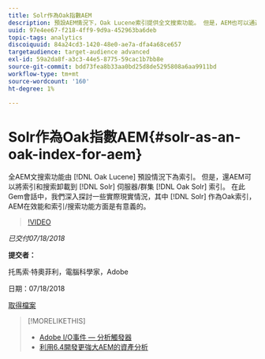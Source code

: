 ```yaml
---
title: Solr作為Oak指數AEM
description: 預設AEM情況下，Oak Lucene索引提供全文搜索功能。 但是，AEM也可以通過Oak Solr索引將索引和搜索卸載到Solr伺服器/群集。 在此Gem會話中，我們深入探討一些實際的現實場景，在這些場景中，使用Solr作為Oak索引AEM在效能和索引/搜索功能方面是有意義的。
uuid: 97e4ee67-f218-4ff9-9d9a-452963ba6deb
topic-tags: analytics
discoiquuid: 84a24cd3-1420-48e0-ae7a-dfa4a68ce657
targetaudience: target-audience advanced
exl-id: 59a2da8f-a3c3-44e5-8775-59cac1b7bb8e
source-git-commit: bdd73fea8b33aa0bd25d8de5295808a6aa9911bd
workflow-type: tm+mt
source-wordcount: '160'
ht-degree: 1%

---
```


# Solr作為Oak指數AEM{#solr-as-an-oak-index-for-aem}

全AEM文搜索功能由 [!DNL Oak Lucene] 預設情況下為索引。 但是，還AEM可以將索引和搜索卸載到 [!DNL Solr] 伺服器/群集 [!DNL Oak Solr] 索引。 在此Gem會話中，我們深入探討一些實際現實情況，其中 [!DNL Solr] 作為Oak索引，AEM在效能和索引/搜索功能方面是有意義的。

>[!VIDEO](https://video.tv.adobe.com/v/23023/?quality=9)

*已交付07/18/2018*

**提交者：**

托馬索·特奧菲利，電腦科學家，Adobe

日期：07/18/2018

[取得檔案](assets/aem-gems-solr-oakaem-071818.pdf)

<!--
[Get back to the Overview](https://helpx.adobe.com/experience-manager/kt/eseminars/gems/aem-index.html)
-->

>[!MORELIKETHIS]
>
>* [Adobe I/O事件 — 分析觸發器](aem-analytics-triggers.md)
>* [利用6.4開發更強大AEM的資產分析](https://helpx.adobe.com/experience-manager/kt/eseminars/experience-insider/exp-asset-analytics-64.html)


<!-- wrong link, needs to be replaced. removed for now:
>* [Getting the most out of digital interactions with AEM and Analytics](https://helpx.adobe.com/experience-manager/kt/eseminars/ask-the-expert/aem-getting-the-most-out-of-digital-interactions-with-aem-and-analytics.html) 
-->
